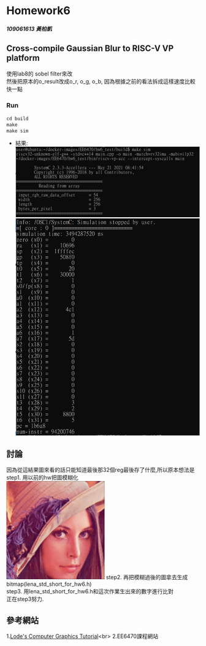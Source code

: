 # Homework6 

##### 109061613 黃柏凱


##  Cross-compile Gaussian Blur to RISC-V VP platform
  使用lab8的 sobel filter來改<br>
  然後把原本的o_result改成o_r, o_g, o_b, 因為根據之前的看法拆成這樣速度比較快一點<br>
  
### Run 
```
cd build
make
make sim
```

* 結果:<br>
    ![](https://github.com/twyayaya/ee6470/blob/master/hw6_test/hw6_1.jpg)
    ![](https://github.com/twyayaya/ee6470/blob/master/hw6_test/hw6_2.jpg)



## 討論
  因為從這結果圖來看的話只能知道最後那32個reg最後存了什麼,所以原本想法是<br>
  step1. 用以前的hw把圖模糊化<br>
  ![](https://github.com/twyayaya/ee6470/blob/master/hw6_test/lena_std_short_for_hw6.bmp)
  step2. 再把模糊過後的圖拿去生成bitmap(lena_std_short_for_hw6.h)<br>
  step3. 用lena_std_short_for_hw6.h和這次作業生出來的數字進行比對<br>
  正在step3努力.<br>


## 參考網站
1.[Lode's Computer Graphics Tutorial](https://lodev.org/cgtutor/filtering.html#Gaussian_Blur_)<br>
2.EE6470課程網站<br>

